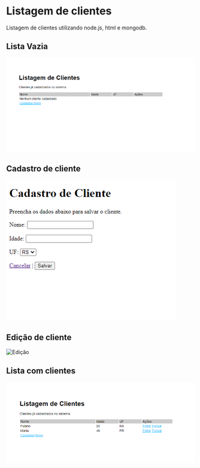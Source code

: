 # Listagem de clientes

Listagem de clientes utilizando node.js, html e mongodb.

## Lista Vazia
![Lista Vazia](./assets/ListaVazia.png)

## Cadastro de cliente
![Cadastro](./assets/Cadastro.png)

## Edição de cliente
![Edição](./assets/Edição.png)

## Lista com clientes
![Lista Preenchida](./assets/ListaPreenchida.png)